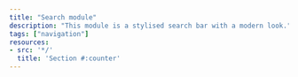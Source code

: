 ```yaml
---
title: "Search module"
description: "This module is a stylised search bar with a modern look."
tags: ["navigation"]
resources:
- src: '*/'
  title: 'Section #:counter'
---
```

